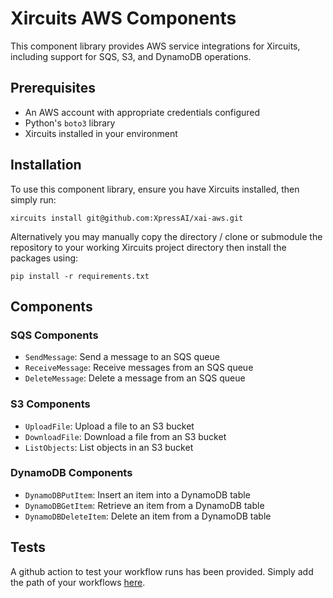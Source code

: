 # Xircuits AWS Components

This component library provides AWS service integrations for Xircuits, including support for SQS, S3, and DynamoDB operations.

## Prerequisites

- An AWS account with appropriate credentials configured
- Python's `boto3` library
- Xircuits installed in your environment

## Installation

To use this component library, ensure you have Xircuits installed, then simply run:

```
xircuits install git@github.com:XpressAI/xai-aws.git
```

Alternatively you may manually copy the directory / clone or submodule the repository to your working Xircuits project directory then install the packages using:

```
pip install -r requirements.txt
```

## Components

### SQS Components
- `SendMessage`: Send a message to an SQS queue
- `ReceiveMessage`: Receive messages from an SQS queue
- `DeleteMessage`: Delete a message from an SQS queue

### S3 Components
- `UploadFile`: Upload a file to an S3 bucket
- `DownloadFile`: Download a file from an S3 bucket
- `ListObjects`: List objects in an S3 bucket

### DynamoDB Components
- `DynamoDBPutItem`: Insert an item into a DynamoDB table
- `DynamoDBGetItem`: Retrieve an item from a DynamoDB table
- `DynamoDBDeleteItem`: Delete an item from a DynamoDB table

## Tests
A github action to test your workflow runs has been provided. Simply add the path of your workflows [here](.github/workflows/run-workflow-tests.yml#L11).

